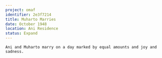 ```yaml
---
project: omaf
identifier: 2e3f7214
title: Muharto Marries
date: October 1948
location: Ani Residence
status: Expand
---
```


```synopsis
Ani and Muharto marry on a day marked by equal amounts and joy and
sadness.
```

